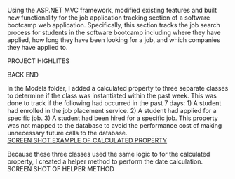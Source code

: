 Using the ASP.NET MVC framework, modified existing features and built new functionality for the job application tracking section of a software bootcamp web application.  Specifically, this section tracks the job search process for students in the software bootcamp including where they have applied, how long they have been looking for a job, and which companies they have applied to. 

PROJECT HIGHLITES 

BACK END

In the Models folder, I added a calculated property to three separate classes to determine if the class was instantiated within the past week. This was done to track if the following had occurred in the past 7 days: 1) A student had enrolled in the job placement service.   2) A student had applied for a specific job.  3) A student had been hired for a specific job. This property was not mapped to the database to avoid the performance cost of making unnecessary future calls to the database.    
<a href="https://github.com/pmangione/Tech-Academy-Projects/blob/master/LiveProject/ScreenShotExamples/AddCalculatedPropertyToJobApplicationClass.PNG">SCREEN SHOT EXAMPLE OF CALCULATED PROPERTY</a> 

Because these three classes used the same logic to for the calculated property, I created a helper method to perform the date calculation.
SCREEN SHOT OF HELPER METHOD
